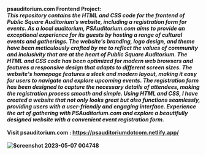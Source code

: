 <b>psauditorium.com Frontend Project:<b><br><i> This repository contains the HTML and CSS code for the frontend of Public Square Auditorium's website, including a registration form for events. As a local auditorium, PSAuditorium.com aims to provide an exceptional experience for its guests by hosting a range of cultural events and gatherings. The website's branding, logo design, and theme have been meticulously crafted by me to reflect the values of community and inclusivity that are at the heart of Public Square Auditorium. The HTML and CSS code has been optimized for modern web browsers and features a responsive design that adapts to different screen sizes. The website's homepage features a sleek and modern layout, making it easy for users to navigate and explore upcoming events. The registration form has been designed to capture the necessary details of attendees, making the registration process smooth and simple. Using HTML and CSS, I have created a website that not only looks great but also functions seamlessly, providing users with a user-friendly and engaging interface. Experience the art of gathering with PSAuditorium.com and explore a beautifully designed website with a convenient event registration form.</i>
</br><br>
Visit psauditorium.com : https://psauditoriumdotcom.netlify.app/ 
</br><br>
![Screenshot 2023-05-07 004748](https://user-images.githubusercontent.com/130790017/236642770-5ab62526-5a5c-4309-aed2-79c74294213b.png)
